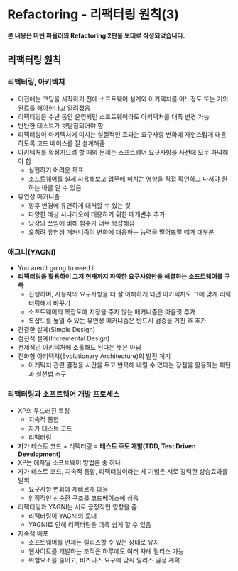 # Refactoring - 리팩터링 원칙(3)

**본 내용은 마틴 파울러의 Refactoring 2판을 토대로 작성되었습니다.**



## 리팩터링 원칙

### 리팩터링, 아키텍처

* 이전에는 코딩을 시작하기 전에 소프트웨어 설계와 아키텍처를 어느정도 또는 거의 완료를 해야한다고 알려졌음
* 리팩터링은 수년 동안 운영되던 소프트웨어라도 아키텍처를 대폭 변경 가능
* 탄탄한 테스트가 뒷받침되어야 함
* 리팩터링이 아키텍처에 미치는 실질적인 효과는 요구사항 변화에 자연스럽게 대응하도록 코드 베이스를 잘 설계해줌
* 아키텍처를 확정지으려 할 때의 문제는 소프트웨어 요구사항을 사전에 모두 파악해야 함
  * 실현하기 어려운 목표
  * 소프트웨어를 실제 사용해보고 업무에 미치는 영향을 직접 확인하고 나서야 원하는 바를 알 수 있음
* 유연성 매커니즘
  * 향후 변경에 유연하게 대처할 수 있는 것
  * 다양한 예상 시나리오에 대응하기 위한 매개변수 추가
  * 당장의 쓰임에 비해 함수가 너무 복잡해짐
  * 오히려 유연성 매커니즘이 변화에 대응하는 능력을 떨어뜨릴 때가 대부분



### 애그니(YAGNI)

* You aren't going to need it
* **리팩터링을 활용하여 그저 현재까지 파악한 요구사항만을 해결하는 소프트웨어를 구축**
  * 진행하며, 사용자의 요구사항을 더 잘 이해하게 되면 아키텍처도 그에 맞게 리팩터링해서 바꾸기
  * 소프트웨어의 복잡도에 지장을 주지 않는 메커니즘은 마음껏 추가
  * 복잡도를 높일 수 있는 유연성 메커니즘은 반드시 검증을 거친 후 추가
* 간결한 설계(SImple Design)
* 점진적 설계(Incremental Design)
* 선제적인 아키텍처에 소홀해도 된다는 뜻은 아님
* 진화형 아키텍처(Evolutionary Architecture)의 발전 계기
  * 아케틱처 관련 결정을 시간을 두고 반복해 내릴 수 있다는 장점을 활용하는 패턴과 실천법 추구



### 리팩터링과 소프트웨어 개발 프로세스

* XP의 두드러진 특징
  * 지속적 통합
  * 자가 테스트 코드
  * 리팩터링
* 자가 테스트 코드 + 리팩터링 = **테스트 주도 개발(TDD, Test Driven Development)**
* XP는 애자일 소프트웨어 방법론 중 하나
* 자가 테스트 코드, 지속적 통합, 리팩터링이라는 세 기법은 서로 강력한 상승효과를 발휘
  * 요구사항 변화에 재빠르게 대응
  * 안정적인 선순환 구조를 코드베이스에 심음
* 리팩터링과 YAGNI는 서로 긍정적인 영향을 줌
  * 리팩터링이 YAGNI의 토대
  * YAGNI로 인해 리팩터링을 더욱 쉽게 할 수 있음
* 지속적 배포
  * 소프트웨어를 언제든 릴리스할 수 있는 상태로 유지
  * 웹사이트를 개발하는 조직은 하루에도 여러 차례 릴리스 가능
  * 위험요소를 줄이고, 비즈니스 요구에 맞춰 릴리스 일정 계획